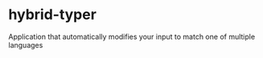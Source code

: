 # hybrid-typer
Application that automatically modifies your input to match one of multiple languages
